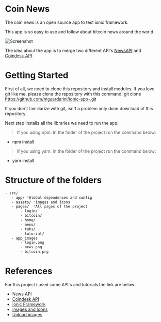 # Coin News

The coin news is an open source app to test ionic framework. 

This app is so easy to use and follow about bitcoin news around the world.

![Screenshot](https://cdn4.iconfinder.com/data/icons/e-commerce-and-shopping-3/500/exchange-dollar-euro-bitcoin-british-pound-512.png)

The idea about the app is to merge two different API's [NewsAPI]() and [Coindesk API]().

# Getting Started

First of all, we need to clone this repository and install modules. If you love git like me, please clone the repository with this command:  git clone https://github.com/mguardarini/ionic-app-.git

If you don't familiarize with git, isn't a problem only done download of this repository. 

Next step installs all the libraries we need to run the app. 

> If you using npm: 
    In the folder of the project run the command below: 
* npm install

> if you using yarn:
    in the folder of the project run the command below: 
* yarn install

# Structure of the folders

```sh
- src/ 
   - app/ *Global dependences and config
   - assets/ *images and icons
   - pages/  *All pages of the project
       - login/
       - bitcoin/
       - home/
       - menu/
       - tabs/
       - tutorial/
   - app_images 
       - login.png
       - news.png
       - bitcoin.png
```
# References

For this project i used some API's and tutorials the link are below:

* [News API]("https://newsapi.org/")
* [Coindesk API]("https://www.coindesk.com/api/")
* [Ionic Framework]("https://ionicframework.com/docs/components")
* [Images and Icons]("https://www.iconfinder.com/icons/532805/bitcoin_british_dollar_euro_exchange_pound_rate_icon")
* [Upload images]("https://pt-br.imgbb.com/")
